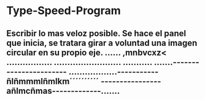 # Type-Speed-Program
Escribir lo mas veloz posible.
Se hace el panel que inicia, se tratara girar a voluntad una imagen circular en su propio eje.
......
,mnbvcxz<
.................
.........................
...........
.......-----------------------
..................-----------ñlñmmmlñmlkm´´´´´´´´´´
----------------añlmcñmas-------------.......
-------
